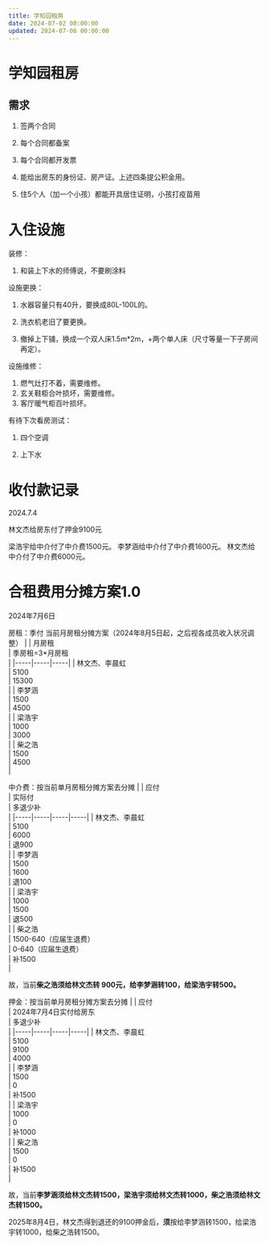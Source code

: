 ```yaml
---
title: 学知园租房
date: 2024-07-02 00:00:00
updated: 2024-07-06 00:00:00
---
```


# 学知园租房

## 需求

1. 签两个合同

2. 每个合同都备案
3. 每个合同都开发票

4. 能给出房东的身份证、房产证。上述四条提公积金用。

5. 住5个人（加一个小孩）都能开具居住证明，小孩打疫苗用

# 入住设施
装修：

1. 和装上下水的师傅说，不要刷涂料

设施更换：

1. 水器容量只有40升，要换成80L-100L的。

2. 洗衣机老旧了要更换。

3. 撤掉上下铺，换成一个双人床1.5m*2m，+两个单人床（尺寸等量一下子房间再定）。

设施维修：

1. 燃气灶打不着，需要维修。
2. 玄关鞋柜合叶损坏，需要维修。
3. 客厅暖气柜百叶损坏。

有待下次看房测试：

1. 四个空调

2. 上下水

# 收付款记录

2024.7.4

林文杰给房东付了押金9100元

梁浩宇给中介付了中介费1500元。
李梦涵给中介付了中介费1600元。
林文杰给中介付了中介费6000元。

# 合租费用分摊方案1.0
2024年7月6日

房租：季付
当前月房租分摊方案（2024年8月5日起，之后视各成员收入状况调整）
|   | 月房租<br/> | 季房租=3*月房租<br/> |
|-----|-----|-----|
|  林文杰、李晨虹<br/> | 5100<br/> | 15300<br/> |
|  李梦涵<br/> | 1500<br/> | 4500<br/> |
|  梁浩宇<br/> | 1000<br/> | 3000<br/> |
|  柴之浩<br/> | 1500<br/> | 4500<br/> |

中介费：按当前单月房租分摊方案去分摊
|   | 应付<br/> | 实际付<br/> | 多退少补<br/> |
|-----|-----|-----|-----|
|  林文杰、李晨虹<br/> | 5100<br/> | 6000<br/> | 退900<br/> |
|  李梦涵<br/> | 1500<br/> | 1600<br/> | 退100<br/> |
|  梁浩宇<br/> | 1000<br/> | 1500<br/> | 退500<br/> |
|  柴之浩<br/> | 1500-640（应届生退费）<br/> | 0-640（应届生退费）<br/> | 补1500<br/> |

故，当前**柴之浩须给林文杰转 900元，给李梦涵转100，给梁浩宇转500。**

押金：按当前单月房租分摊方案去分摊
|   | 应付<br/> | 2024年7月4日实付给房东<br/> | 多退少补<br/> |
|-----|-----|-----|-----|
|  林文杰、李晨虹<br/> | 5100<br/> | 9100<br/> | 4000<br/> |
|  李梦涵<br/> | 1500<br/> | 0<br/> | 补1500<br/> |
|  梁浩宇<br/> | 1000<br/> | 0<br/> | 补1000<br/> |
|  柴之浩<br/> | 1500<br/> | 0<br/> | 补1500<br/> |

故，当前**李梦涵须给林文杰转1500，梁浩宇须给林文杰转1000，柴之浩须给林文杰转1500。**

2025年8月4日，林文杰得到退还的9100押金后，**须**按给李梦涵转1500，给梁浩宇转1000，给柴之浩转1500。


